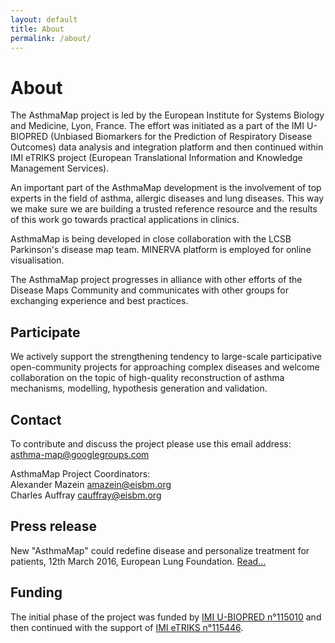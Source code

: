 ```yaml
---
layout: default
title: About
permalink: /about/
---
```


# About

The AsthmaMap project is led by the European Institute for Systems Biology and Medicine, Lyon, France. The effort was initiated as a part of the IMI U-BIOPRED (Unbiased Biomarkers for the Prediction of Respiratory Disease Outcomes) data analysis and integration platform and then continued within IMI eTRIKS project (European Translational Information and Knowledge Management Services).  

An important part of the AsthmaMap development is the involvement of top experts in the field of asthma, allergic diseases and lung diseases. This way we make sure we are building a trusted reference resource and the results of this work go towards practical applications in clinics.  

AsthmaMap is being developed in close collaboration with the LCSB Parkinson's disease map team. MINERVA platform is employed for online visualisation.  

The AsthmaMap project progresses in alliance with other efforts of the Disease Maps Community and communicates with other groups for exchanging experience and best practices.  

## Participate

We actively support the strengthening tendency to large-scale participative open-community projects for approaching complex diseases and welcome collaboration on the topic of high-quality reconstruction of asthma mechanisms, modelling, hypothesis generation and validation.   

## Contact

To contribute and discuss the project please use this email address: [asthma-map@googlegroups.com](mailto:asthma-map@googlegroups.com)  

AsthmaMap Project Coordinators:  
Alexander Mazein [amazein@eisbm.org](mailto:amazein@eisbm.org)  
Charles Auffray [cauffray@eisbm.org](mailto:cauffray@eisbm.org)  

## Press release

New "AsthmaMap" could redefine disease and personalize treatment for patients, 12th March 2016, European Lung Foundation. 
[Read...](http://www.europeanlung.org/en/news-and-events/media-centre/press-releases/new-%E2%80%9Casthmamap%E2%80%9D-could-redefine-disease-and-personalise-treatment-for-patients)

## Funding

The initial phase of the project was funded by [IMI U-BIOPRED n°115010](https://www.imi.europa.eu/content/u-biopred) and then continued with the support of [IMI eTRIKS n°115446](https://www.imi.europa.eu/content/etriks).
